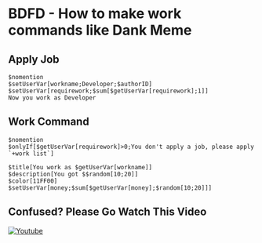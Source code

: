 # BDFD - How to make work commands like Dank Meme

## Apply Job

```
$nomention
$setUserVar[workname;Developer;$authorID]
$setUserVar[requirework;$sum[$getUserVar[requirework];1]]
Now you work as Developer
```

## Work Command

```
$nomention
$onlyIf[$getUserVar[requirework]>0;You don't apply a job, please apply `+work list`]

$title[You work as $getUserVar[workname]]
$description[You got $$random[10;20]]
$color[11FF00]
$setUserVar[money;$sum[$getUserVar[money];$random[10;20]]]
```


## Confused? Please Go Watch This Video
[![Youtube](https://img.shields.io/badge/YouTube-FF0000?style=for-the-badge&logo=youtube&logoColor=white)](https://www.youtube.com/watch?v=PDIpsCm_mng&t=4s)
